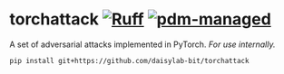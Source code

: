 # torchattack [![Ruff](https://img.shields.io/endpoint?url=https://raw.githubusercontent.com/charliermarsh/ruff/main/assets/badge/v1.json)](https://github.com/charliermarsh/ruff) [![pdm-managed](https://img.shields.io/badge/pdm-managed-blueviolet)](https://pdm.fming.dev)

A set of adversarial attacks implemented in PyTorch. _For use internally._

```shell
pip install git+https://github.com/daisylab-bit/torchattack
```
